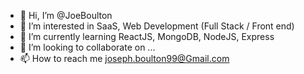 - 👋 Hi, I’m @JoeBoulton
- 👀 I’m interested in SaaS, Web Development (Full Stack / Front end)
- 🌱 I’m currently learning ReactJS, MongoDB, NodeJS, Express
- 💞️ I’m looking to collaborate on ...
- 📫 How to reach me joseph.boulton99@Gmail.com

<!---
JoeBoulton/JoeBoulton is a ✨ special ✨ repository because its `README.md` (this file) appears on your GitHub profile.
You can click the Preview link to take a look at your changes.
--->
